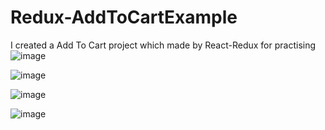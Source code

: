 # Redux-AddToCartExample
I created a Add To Cart project which made by React-Redux for practising
![image](https://user-images.githubusercontent.com/83770786/190870580-7971ac23-8c1f-45f8-8261-6d4bc1adc2b0.png)

![image](https://user-images.githubusercontent.com/83770786/190870603-bafdb2f3-527e-4d22-8598-d1fbff27a69d.png)

![image](https://user-images.githubusercontent.com/83770786/190870620-d1335d69-0f85-450f-9e36-f33eb353e4eb.png)

![image](https://user-images.githubusercontent.com/83770786/190870631-f81c863d-f165-448f-8a39-189fef2d61b7.png)
